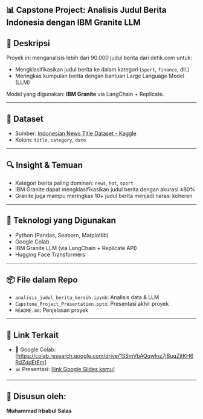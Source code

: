 ## 📊 Capstone Project: Analisis Judul Berita Indonesia dengan IBM Granite LLM

## 📝 Deskripsi
Proyek ini menganalisis lebih dari 90.000 judul berita dari detik.com untuk:
- Mengklasifikasikan judul berita ke dalam kategori (`sport`, `finance`, dll.)
- Meringkas kumpulan berita dengan bantuan Large Language Model (LLM)

Model yang digunakan: **IBM Granite** via LangChain + Replicate.

---

## 📂 Dataset
- Sumber: [Indonesian News Title Dataset - Kaggle](https://www.kaggle.com/datasets/ibamibrahim/indonesian-news-title)
- Kolom: `title`, `category`, `date`

---

## 🔍 Insight & Temuan
- Kategori berita paling dominan: `news`, `hot`, `sport`
- IBM Granite dapat mengklasifikasikan judul berita dengan akurasi ±80%
- Granite juga mampu meringkas 10+ judul berita menjadi narasi koheren

---

## 🧠 Teknologi yang Digunakan
- Python (Pandas, Seaborn, Matplotlib)
- Google Colab
- IBM Granite LLM (via LangChain + Replicate API)
- Hugging Face Transformers

---

## 📦 File dalam Repo
- `analisis_judul_berita_bersih.ipynb`: Analisis data & LLM
- `Capstone_Project_Presentation.pptx`: Presentasi akhir proyek
- `README.md`: Penjelasan proyek

---

## 🔗 Link Terkait
- 📓 Google Colab: [https://colab.research.google.com/drive/1SSmVbAQqwInz7jBuqZitKH6RdZddEtEm]  
- 📊 Presentasi: [[link Google Slides kamu](https://docs.google.com/presentation/d/1YVSI_wkA9LauGRNSOEG1NRIrzqc2-GiO/edit?usp=sharing&ouid=112151750930941962402&rtpof=true&sd=true)]

---

## 👤 Disusun oleh:
**Muhammad Irbabul Salas**
